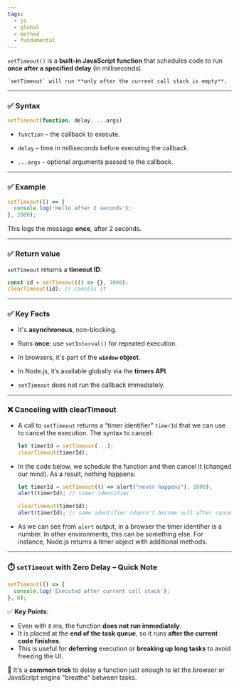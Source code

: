 ```yaml
---
tags:
  - js
  - global
  - method
  - fundamental
---
```


`setTimeout()` is a **built-in JavaScript function** that schedules code to run **once after a specified delay** (in milliseconds).

```ad-note
`setTimeout` will run **only after the current call stack is empty**.
```

---

### ✅ **Syntax**

```javascript
setTimeout(function, delay, ...args)
```

- `function` – the callback to execute.
    
- `delay` – time in milliseconds before executing the callback.
    
- `...args` – optional arguments passed to the callback.
    

---

### ✅ **Example**

```javascript
setTimeout(() => {
  console.log('Hello after 2 seconds');
}, 2000);
```

This logs the message **once**, after 2 seconds.

---

### ✅ **Return value**

`setTimeout` returns a **timeout ID**:

```js
const id = setTimeout(() => {}, 1000);
clearTimeout(id); // cancels it
```

---

### ✅ **Key Facts**

- It's **asynchronous**, non-blocking.
    
- Runs **once**; use `setInterval()` for repeated execution.
    
- In browsers, it's part of the **`window` object**.
    
- In Node.js, it’s available globally via the **timers API**.
    
- `setTimeout` does not run the callback immediately.
    

---

### ❌ Canceling with clearTimeout

- A call to `setTimeout` returns a “timer identifier” `timerId` that we can use to cancel the execution. The syntax to cancel:
	```js
	let timerId = setTimeout(...);
	clearTimeout(timerId);
	```

- In the code below, we schedule the function and then cancel it (changed our mind). As a result, nothing happens:
	```js
	let timerId = setTimeout(() => alert("never happens"), 1000);
	alert(timerId); // timer identifier
	
	clearTimeout(timerId);
	alert(timerId); // same identifier (doesn't become null after canceling)
	```

- As we can see from `alert` output, in a browser the timer identifier is a number. In other environments, this can be something else. For instance, Node.js returns a timer object with additional methods.

---

### ⏱️ `setTimeout` with Zero Delay – Quick Note

```js
setTimeout(() => {
  console.log('Executed after current call stack');
}, 0);
```

✅ **Key Points**:

- Even with `0` ms, the function **does not run immediately**.
- It is placed at the **end of the task queue**, so it runs **after the current code finishes**.
- This is useful for **deferring** execution or **breaking up long tasks** to avoid freezing the UI.

📌 It's a **common trick** to delay a function just enough to let the browser or JavaScript engine "breathe" between tasks.